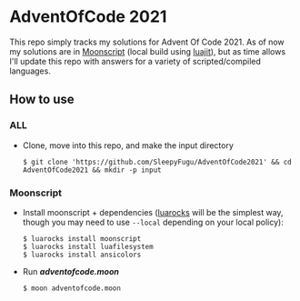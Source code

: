 # AdventOfCode 2021

This repo simply tracks my solutions for Advent Of Code 2021. As of now my solutions are in [Moonscript](https://moonscript.org/) (local build using [luajit](https://luajit.org/)), but as time allows I'll update this repo with answers for a variety of scripted/compiled languages.

## How to use

### ALL
- Clone, move into this repo, and make the input directory
  ```
  $ git clone 'https://github.com/SleepyFugu/AdventOfCode2021' && cd AdventOfCode2021 && mkdir -p input
  ```

### Moonscript
- Install moonscript + dependencies ([luarocks](https://luarocks.org/) will be the simplest way, though you may need to use `--local` depending on your local policy):
  ```
  $ luarocks install moonscript
  $ luarocks install luafilesystem
  $ luarocks install ansicolors
  ```
- Run **_adventofcode.moon_**
  ```
  $ moon adventofcode.moon
  ```
